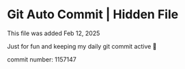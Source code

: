 # Git Auto Commit | Hidden File

This file was added Feb 12, 2025

Just for fun and keeping my daily git commit active 🤪

commit number: 1157147
